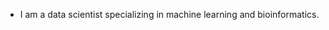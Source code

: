 - I am a data scientist specializing in machine learning and bioinformatics.


<!---
bio-comp/bio-comp is a ✨ special ✨ repository because its `README.md` (this file) appears on your GitHub profile.
You can click the Preview link to take a look at your changes.
--->
